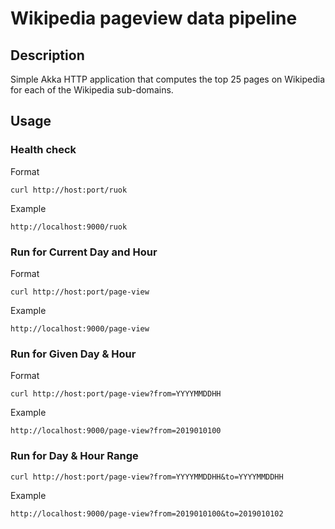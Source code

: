 # Wikipedia pageview data pipeline

## Description

Simple Akka HTTP application that computes the top 25 pages on Wikipedia for each of the Wikipedia sub-domains.

## Usage 

### Health check
Format 
```
curl http://host:port/ruok
```

Example 
```
http://localhost:9000/ruok
```

### Run for Current Day and Hour 
Format 
```
curl http://host:port/page-view
```

Example 
```
http://localhost:9000/page-view
```

### Run for Given Day & Hour 
Format 
```
curl http://host:port/page-view?from=YYYYMMDDHH
```

Example 
```
http://localhost:9000/page-view?from=2019010100
```
 
### Run for Day & Hour Range 
```
curl http://host:port/page-view?from=YYYYMMDDHH&to=YYYYMMDDHH
```

Example 
```
http://localhost:9000/page-view?from=2019010100&to=2019010102
```
